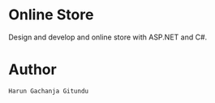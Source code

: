 # Online Store

Design and develop and online store with ASP.NET and C#.

# Author

	Harun Gachanja Gitundu
